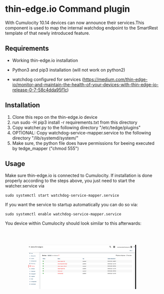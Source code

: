 #  thin-edge.io Command plugin

With Cumulocity 10.14 devices can now announce their services.This component is used to map the internal watchdog endpoint to the SmartRest template of that newly introduced feature.

## Requirements

- Working thin-edge.io installation

- Python3 and pip3 installation (will not work on python2)

- watchdog configured for services (https://medium.com/thin-edge-io/monitor-and-maintain-the-health-of-your-devices-with-thin-edge-io-release-0-7-58c4dda95f1c)


## Installation 

1. Clone this repo on the thin-edge.io device
2. run sudo -H pip3 install -r requirements.txt from this directory
3. Copy watcher.py to the following directory "/etc/tedge/plugins"
4. OPTIONAL: Copy watchdog-service-mapper.service to the following directory "/lib/systemd/system/"
5. Make sure, the python file does have permissions for beeing executed by tedge_mapper ("chmod 555")


## Usage

Make sure thin-edge.io is connected to Cumulocity.
If installation is done properly according to the steps above, you just need to start the watcher.service via

```shell
sudo systemctl start watchdog-service-mapper.service
```

If you want the service to startup automatically you can do so via:

```shell
sudo systemctl enable watchdog-service-mapper.service
```

You device within Cumulocity should look similar to this afterwards:


<br/><br/>
<p style="text-indent:30px;">
  <a>
  <center>
    <img width="70%" src="pics/service.png">
  </center>
  </a>
</p>
<br/>